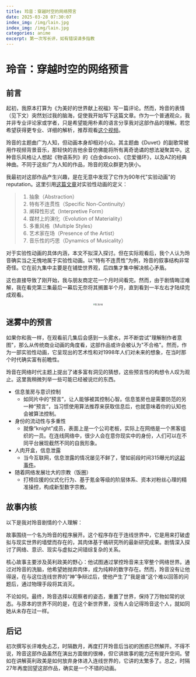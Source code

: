 ```yaml
---
title: 玲音：穿越时空的网络预言
date: 2025-03-28 07:30:07
index_img: /img/lain.jpg
index_img: /img/lain.jpg
categories: anime
excerpt: 第一次写长评，如有错误请多指教
---
```


# 玲音：穿越时空的网络预言

## 前言

起初，我原本打算为《为美好的世界献上祝福》写一篇评论。然而，玲音的表情（见下文）突然划过我的脑海，促使我开始写下这篇文章。作为一个普通观众，我并非专业评论家或学者，只是希望能用朴素的语言分享我对这部作品的理解。若您希望获得更专业、详细的解析，推荐观看[这个视频](https://b23.tv/BV1Bf421m7Kk)。

玲音的主题曲广为人知，但动画本身却相对小众。其主题曲《Duvet》的副歌常被用作视频背景音乐，那轻快的吉他余音仿佛能将所有离奇诡谲的想法凝聚其中。这种音乐风格让人想起《物语系列》的《白金disco》、《恋爱循环》，以及AZ的经典神曲。不同于这些广为人知的作品，玲音的观众群更为狭小。

我最初对这部作品产生兴趣，是在无意中发现了它作为90年代"实验动画"的reputation。这里引用[这篇文章](https://edumovie-tfai.org.tw/article/content/734)对实验性动画的定义：

> 1. 抽象（Abstraction）
> 2. 特有不连贯性（Specific Non-Continuity）
> 3. 阐释性形式（Interpretive Form）
> 4. 媒材上的演化（Evolution of Materiality）
> 5. 多重风格（Multiple Styles）
> 6. 艺术家在场（Presence of the Artist）
> 7. 音乐性的巧思（Dynamics of Musicality）

对于实验性动画的具体内涵，本文不拟深入探讨。但在实际观看后，我个人认为玲音确实当之无愧地属于实验性动画。以“特有不连贯性”为例，玲音的叙事结构非常奇怪。它在前九集中主要是在铺垫世界观，后四集才集中解决核心矛盾。

这也直接导致了刚开始，我与朋友商定花一个月时间看完。然而，由于剧情晦涩难解，我在看完第三集最后一幕后无奈将其搁置半个月，直到看到一半左右才陆续完成观看。

<p align = "center">
<img src="http://img.misaka12843.cn/img/PixPin_2025-03-28_03-24-57.webp" alt="第三集片尾" style="zoom:30%;" />
</p>

## 迷雾中的预言

如果你和我一样，在观看前几集后会感到一头雾水，并不断尝试"理解制作者意图"，那么从传统商业动画的角度看，这部作品或许会被认为"不合格"。然而，作为一部实验性动画，它呈现出的艺术性和对1998年人们对未来的想象，在当时那个时代确实富有前瞻性。

玲音在网络时代主题上提出了诸多富有洞见的猜想，这些预言性的构想令人叹为观止。这里我稍微列举一些可能已经被说烂的东西。

- 信息茧房与意识控制
  - 如同片中的“预言”，让人能够被其控制心智。信息茧房也是需要防范的另一种“预言”，当习惯使用算法推荐来获取信息后，也就意味着你的认知也会被算法控制。
- 身份的流动性与多重性
  - 就像“knight”成员，表面上是一个公司老板，实际上在网络是一个黑客组织的一员。在连线网络中，很少人会在意你现实中的身份，人们可以在不同平台展现截然不同的自我形象。
- 人肉开盒，信息泄露
  - 当今互联网，信息泄露的情况屡见不鲜了，譬如前段时间315曝光的[这起事件](https://www.thepaper.cn/newsDetail_forward_30409150)。
- 随着网络发展壮大的宗教（饭圈）
  - 打榜应援的仪式化行为、基于氪金等级的阶层体系、资本对粉丝心理的精准操控，构成新型数字宗教。

## 故事内核

以下是我对玲音剧情的个人理解：

故事围绕一个名为玲音的程序展开。这个程序存在于连线世界中，它是用来打破虚拟与现实世界的墙壁而存在的，其肉体基于橘研究所的最新研究成果。剧情深入探讨了网络、意识、现实与虚拟之间错综复杂的关系。

核心故事主要涉及英利政美的野心：他试图通过掌控玲音来主宰整个网络世界。通过对玲音的洗脑，他希望她抛弃肉体，成为纯粹的数字存在。然而，玲音没有让他得逞，在与这位连线世界的“神”争辩过后，使他产生了“我是谁”这个难以回答的问题后，通过物理手段将其消灭。

不论如何。最终，玲音选择以观察者的姿态，重置了世界，保持了万物如常的状态。与原本的世界不同的是，在这个新世界里，没有人会记得玲音这个人，就如同她从未存在过一样。

## 后记

初次撰写长评难免忐忑，时隔数月，再度打开玲音后当初的困惑已然解开。不得不说，玲音这部作品虽然在演出方面做的很棒，但它讲故事的能力还有提升空间。譬如在讲解英利政美是如何放弃身体进入连线世界的，它讲的太繁多了。总之，时隔27年再度回望这部作品，确实是一个不错的动画。
